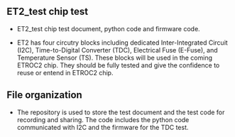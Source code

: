 ## ET2_test chip test
  - ET2_test chip test document, python code and firmware code.

  - ET2 has four circutry blocks including dedicated Inter-Integrated Circuit (I2C), Time-to-Digital Converter (TDC), Electrical Fuse (E-Fuse), and Temperature Sensor (TS). These blocks will be used in the coming ETROC2 chip. They should be fully tested and give the confidence to reuse or entend in ETROC2 chip.

## File organization
  - The repository is used to store the test document and the test code for recording and sharing. The code includes the python code communicated with I2C and the firmware for the TDC test.
